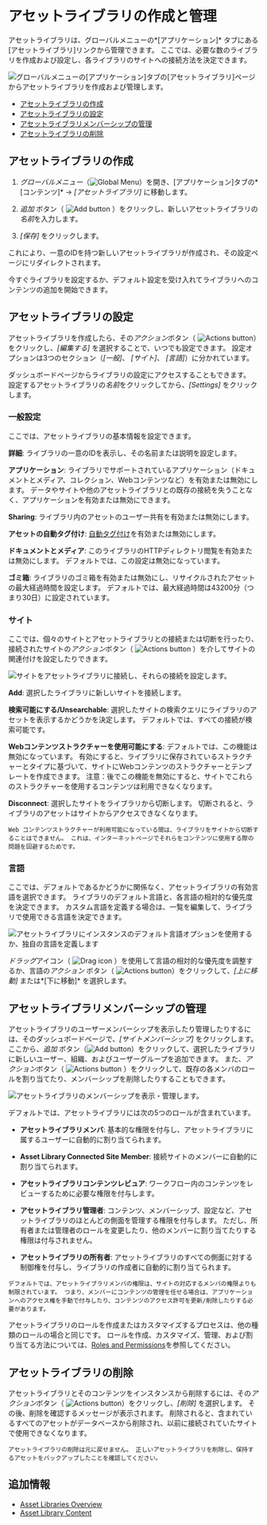# アセットライブラリの作成と管理

アセットライブラリは、グローバルメニューの*[アプリケーション]* タブにある[アセットライブラリ]リンクから管理できます。 ここでは、必要な数のライブラリを作成および設定し、各ライブラリのサイトへの接続方法を決定できます。

![グローバルメニューの[アプリケーション]タブの[アセットライブラリ]ページからアセットライブラリを作成および管理します。](./creating-and-managing-asset-libraries/images/01.png)

  - [アセットライブラリの作成](#creating-an-asset-library)
  - [アセットライブラリの設定](#configuring-asset-libraries)
  - [アセットライブラリメンバーシップの管理](#managing-asset-library-memberships)
  - [アセットライブラリの削除](#deleting-an-asset-library)

## アセットライブラリの作成

1.  *グローバルメニュー*（![Global Menu](../../images/icon-applications-menu.png)）を開き、[アプリケーション]タブの*[コンテンツ]* → *[アセットライブラリ]* に移動します。

2.  *追加* ボタン（ ![Add button](../../images/icon-add.png) ）をクリックし、新しいアセットライブラリの*名前*を入力します。

3.  *[保存]* をクリックします。

これにより、一意のIDを持つ新しいアセットライブラリが作成され、その設定ページにリダイレクトされます。

今すぐライブラリを設定するか、デフォルト設定を受け入れてライブラリへのコンテンツの追加を開始できます。

## アセットライブラリの設定

アセットライブラリを作成したら、その*アクション*ボタン（ ![Actions button](../../images/icon-actions.png)）をクリックし、*[編集する]* を選択することで、いつでも設定できます。 設定オプションは3つのセクション（*[一般]*、 *[サイト]*、 *[言語]*）に分かれています。

ダッシュボードページからライブラリの設定にアクセスすることもできます。 設定するアセットライブラリの*名前*をクリックしてから、*[Settings]* をクリックします。

### 一般設定

ここでは、アセットライブラリの基本情報を設定できます。

**詳細**: ライブラリの一意のIDを表示し、その名前または説明を設定します。

**アプリケーション**: ライブラリでサポートされているアプリケーション（ドキュメントとメディア、コレクション、Webコンテンツなど）を有効または無効にします。 データやサイトや他のアセットライブラリとの既存の接続を失うことなく、アプリケーションを有効または無効にできます。

**Sharing**: ライブラリ内のアセットのユーザー共有を有効または無効にします。

**アセットの自動タグ付け**: [自動タグ付け](../tags-and-categories/auto-tagging/auto-tagging-assets.md)を有効または無効にします。

**ドキュメントとメディア**: このライブラリのHTTPディレクトリ閲覧を有効または無効にします。 デフォルトでは、この設定は無効になっています。

**ゴミ箱**: ライブラリのゴミ箱を有効または無効にし、リサイクルされたアセットの最大経過時間を設定します。 デフォルトでは、最大経過時間は43200分（つまり30日）に設定されています。

### サイト

ここでは、個々のサイトとアセットライブラリとの接続または切断を行ったり、接続されたサイトの*アクション*ボタン（ ![Actions button](../../images/icon-actions.png) ）を介してサイトの関連付けを設定したりできます。

![サイトをアセットライブラリに接続し、それらの接続を設定します。](./creating-and-managing-asset-libraries/images/02.png)

**Add**: 選択したライブラリに新しいサイトを接続します。

**検索可能にする/Unsearchable**: 選択したサイトの検索クエリにライブラリのアセットを表示するかどうかを決定します。 デフォルトでは、すべての接続が検索可能です。

**Webコンテンツストラクチャーを使用可能にする**: デフォルトでは、この機能は無効になっています。 有効にすると、ライブラリに保存されているストラクチャーとタイプに基づいて、サイトにWebコンテンツのストラクチャーとテンプレートを作成できます。 注意：後でこの機能を無効にすると、サイトでこれらのストラクチャーを使用するコンテンツは利用できなくなります。

**Disconnect**: 選択したサイトをライブラリから切断します。 切断されると、ライブラリのアセットはサイトからアクセスできなくなります。

```{important}
Web コンテンツストラクチャーが利用可能になっている間は、ライブラリをサイトから切断することはできません。 これは、インターネットページでそれらをコンテンツに使用する際の問題を回避するためです。
```

### 言語

ここでは、デフォルトであるかどうかに関係なく、アセットライブラリの有効言語を選択できます。 ライブラリのデフォルト言語と、各言語の相対的な優先度を決定できます。 カスタム言語を定義する場合は、一覧を編集して、ライブラリで使用できる言語を決定できます。

![アセットライブラリにインスタンスのデフォルト言語オプションを使用するか、独自の言語を定義します](./creating-and-managing-asset-libraries/images/03.png)

*ドラッグ*アイコン（ ![Drag icon](../../images/icon-drag.png) ）を使用して言語の相対的な優先度を調整するか、言語の*アクション* ボタン（ ![Actions button](../../images/icon-actions.png)）をクリックして、*[上に移動]* または*[下に移動]* を選択します。

## アセットライブラリメンバーシップの管理

アセットライブラリのユーザーメンバーシップを表示したり管理したりするには、そのダッシュボードページで、*[サイトメンバーシップ]* をクリックします。 ここから、*追加* ボタン（![Add button](../../images/icon-add.png)）をクリックして、選択したライブラリに新しいユーザー、組織、およびユーザーグループを追加できます。 また、*アクション*ボタン（ ![Actions button](../../images/icon-actions.png) ）をクリックして、既存の各メンバのロールを割り当てたり、メンバーシップを削除したりすることもできます。

![アセットライブラリのメンバーシップを表示・管理します。](./creating-and-managing-asset-libraries/images/04.png)

デフォルトでは、アセットライブラリには次の5つのロールが含まれています。

  - **アセットライブラリメンバ**: 基本的な権限を付与し、アセットライブラリに属するユーザーに自動的に割り当てられます。

  - **Asset Library Connected Site Member**: 接続サイトのメンバーに自動的に割り当てられます。

  - **アセットライブラリコンテンツレビュア**: ワークフロー内のコンテンツをレビューするために必要な権限を付与します。

  - **アセットライブラリ管理者**: コンテンツ、メンバーシップ、設定など、アセットライブラリのほとんどの側面を管理する権限を付与します。 ただし、所有者または管理者のロールを変更したり、他のメンバーに割り当てたりする権限は付与されません。

  - **アセットライブラリの所有者**: アセットライブラリのすべての側面に対する制御権を付与し、ライブラリの作成者に自動的に割り当てられます。

<!-- end list -->

```{note}
デフォルトでは、アセットライブラリメンバの権限は、サイトの対応するメンバの権限よりも制限されています。 つまり、メンバーにコンテンツの管理を任せる場合は、アプリケーションへのアクセス権を手動で付与したり、コンテンツのアクセス許可を更新/削除したりする必要があります。
```

アセットライブラリのロールを作成またはカスタマイズするプロセスは、他の種類のロールの場合と同じです。 ロールを作成、カスタマイズ、管理、および割り当てる方法については、[Roles and Permissions](../../users-and-permissions/roles-and-permissions.md)を参照してください。

## アセットライブラリの削除

アセットライブラリとそのコンテンツをインスタンスから削除するには、その*アクション*ボタン（ ![Actions button](../../images/icon-actions.png)）をクリックし、*[削除]* を選択します。 その後、削除を確認するメッセージが表示されます。 削除されると、含まれているすべてのアセットがデータベースから削除され、以前に接続されていたサイトで使用できなくなります。

```{warning}
アセットライブラリの削除は元に戻せません。 正しいアセットライブラリを削除し、保持するアセットをバックアップしたことを確認してください。
```

## 追加情報

  - [Asset Libraries Overview](./asset-libraries-overview.md)
  - [Asset Library Content](./asset-library-content.md)
